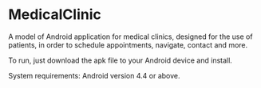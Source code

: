 # MedicalClinic
A model of Android application for medical clinics, designed for the use of patients, in order to schedule appointments, navigate, contact and more.

To run, just download the apk file to your Android device and install.

System requirements:
Android version 4.4 or above.
